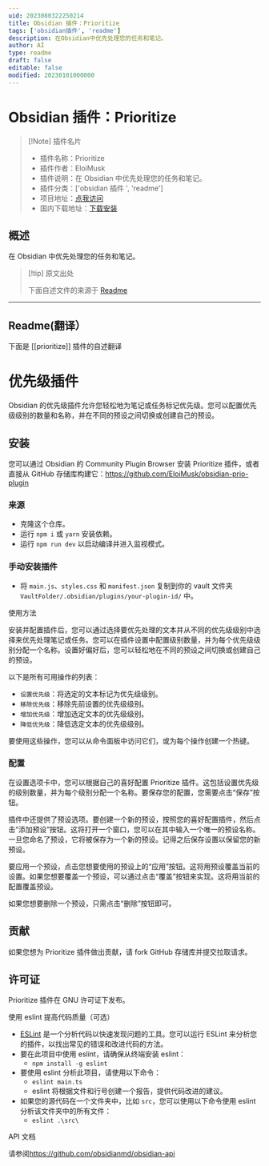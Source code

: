 ```yaml
---
uid: 2023080322250214
title: Obsidian 插件：Prioritize
tags: ['obsidian插件', 'readme']
description: 在Obsidian中优先处理您的任务和笔记。
author: AI
type: readme
draft: false
editable: false
modified: 20230101000000
---
```


# Obsidian 插件：Prioritize

> [!Note] 插件名片
> - 插件名称：Prioritize
> - 插件作者：EloiMusk
> - 插件说明：在 Obsidian 中优先处理您的任务和笔记。
> - 插件分类：['obsidian 插件 ', 'readme']
> - 项目地址：[点我访问](https://github.com/EloiMusk/obsidian-prio-plugin)
> - 国内下载地址：[下载安装](https://pkmer.cn/products/plugin/pluginMarket/?prioritize)

## 概述

在 Obsidian 中优先处理您的任务和笔记。

> [!tip] 原文出处
>
>下面自述文件的来源于 [Readme](https://ghproxy.net/https://raw.githubusercontent.com/EloiMusk/obsidian-prio-plugin/master/README.md)
>

---

## Readme(翻译）

下面是 [[prioritize]] 插件的自述翻译

# 优先级插件

Obsidian 的优先级插件允许您轻松地为笔记或任务标记优先级。您可以配置优先级级别的数量和名称，并在不同的预设之间切换或创建自己的预设。

## 安装

您可以通过 Obsidian 的 Community Plugin Browser 安装 Prioritize 插件，或者直接从 GitHub 存储库构建它：<https://github.com/EloiMusk/obsidian-prio-plugin>

### 来源

- 克隆这个仓库。
- 运行 `npm i` 或 `yarn` 安装依赖。
- 运行 `npm run dev` 以启动编译并进入监视模式。

### 手动安装插件

- 将 `main.js`、`styles.css` 和 `manifest.json` 复制到你的 vault 文件夹 `VaultFolder/.obsidian/plugins/your-plugin-id/` 中。

使用方法

安装并配置插件后，您可以通过选择要优先处理的文本并从不同的优先级级别中选择来优先处理笔记或任务。您可以在插件设置中配置级别数量，并为每个优先级级别分配一个名称。设置好偏好后，您可以轻松地在不同的预设之间切换或创建自己的预设。

以下是所有可用操作的列表：

- `设置优先级`：将选定的文本标记为优先级级别。
- `移除优先级`：移除先前设置的优先级级别。
- `增加优先级`：增加选定文本的优先级级别。
- `降低优先级`：降低选定文本的优先级级别。

要使用这些操作，您可以从命令面板中访问它们，或为每个操作创建一个热键。

### 配置

在设置选项卡中，您可以根据自己的喜好配置 Prioritize 插件。这包括设置优先级的级别数量，并为每个级别分配一个名称。要保存您的配置，您需要点击“保存”按钮。

插件中还提供了预设选项。要创建一个新的预设，按照您的喜好配置插件，然后点击“添加预设”按钮。这将打开一个窗口，您可以在其中输入一个唯一的预设名称。一旦您命名了预设，它将被保存为一个新的预设。记得之后保存设置以保留您的新预设。

要应用一个预设，点击您想要使用的预设上的“应用”按钮。这将用预设覆盖当前的设置。如果您想要覆盖一个预设，可以通过点击“覆盖”按钮来实现。这将用当前的配置覆盖预设。

如果您想要删除一个预设，只需点击“删除”按钮即可。

## 贡献

如果您想为 Prioritize 插件做出贡献，请 fork GitHub 存储库并提交拉取请求。

## 许可证

Prioritize 插件在 GNU 许可证下发布。

使用 eslint 提高代码质量（可选）

- [ESLint](https://eslint.org/) 是一个分析代码以快速发现问题的工具。您可以运行 ESLint 来分析您的插件，以找出常见的错误和改进代码的方法。
- 要在此项目中使用 eslint，请确保从终端安装 eslint：
  - `npm install -g eslint`
- 要使用 eslint 分析此项目，请使用以下命令：
  - `eslint main.ts`
  - eslint 将根据文件和行号创建一个报告，提供代码改进的建议。
- 如果您的源代码在一个文件夹中，比如 `src`，您可以使用以下命令使用 eslint 分析该文件夹中的所有文件：
  - `eslint .\src\`

API 文档

请参阅<https://github.com/obsidianmd/obsidian-api>
